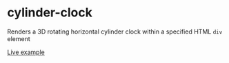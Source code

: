 # cylinder-clock

Renders a 3D rotating horizontal cylinder clock within a specified HTML `div` element

<a href="https://easleydp.github.io/cylinder-clock/">Live example</a>
